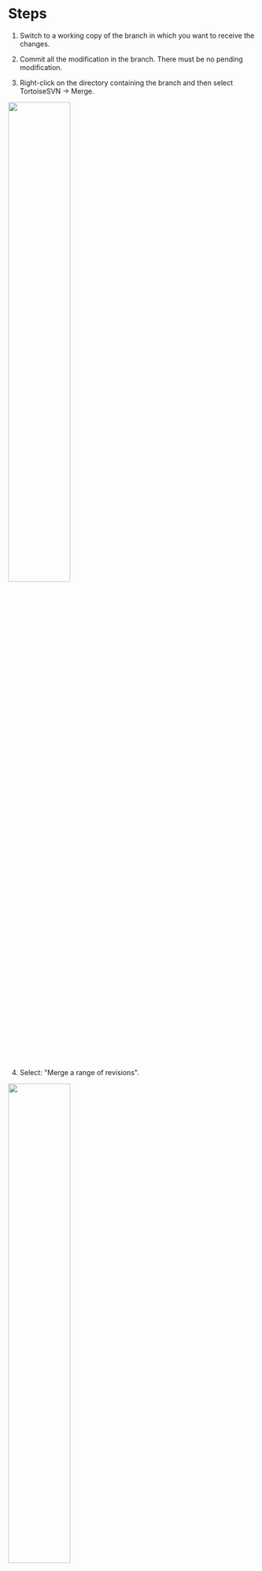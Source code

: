 # Steps #
1. Switch to a working copy of the branch in which you want to receive the changes.

2. Commit all the modification in the branch. There must be no pending modification.

3. Right-click on the directory containing the branch and then select TortoiseSVN -> Merge.

<img src='http://tuprolog.googlecode.com/svn/wiki/screenshots/SynchronizationGuide/tortoise1.png' width='50%' />

4. Select: "Merge a range of revisions".

<img src='http://tuprolog.googlecode.com/svn/wiki/screenshots/SynchronizationGuide/tortoise2.png' width='50%' />

5. Then specify the url of the trunk with which you want to synchronize your branch and also, if you want, the range of revisions as shown in figure.

<img src='http://tuprolog.googlecode.com/svn/wiki/screenshots/SynchronizationGuide/tortoise3.png' width='50%' />

6. Finally click on "Merge".

<img src='http://tuprolog.googlecode.com/svn/wiki/screenshots/SynchronizationGuide/tortoise4.png' width='50%' />

After the merge, the working copy has some changes to commit but before committing it is important to test the code to verify that it is working as expected.


Courtesy of Matteo Librenti.